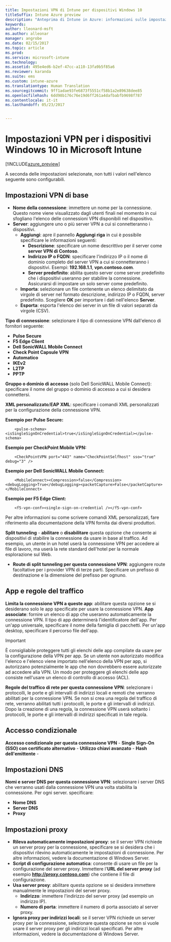 ```yaml
---
title: Impostazioni VPN di Intune per dispositivi Windows 10
titleSuffix: Intune Azure preview
description: "Anteprima di Intune in Azure: informazioni sulle impostazioni di Intune che è possibile usare per configurare le connessioni VPN nei dispositivi Windows 10."
keywords: 
author: lleonard-msft
ms.author: alleonar
manager: angrobe
ms.date: 02/15/2017
ms.topic: article
ms.prod: 
ms.service: microsoft-intune
ms.technology: 
ms.assetid: 495e4ed6-b2ef-47cc-a110-13fa9b5f85a6
ms.reviewer: karanda
ms.suite: ems
ms.custom: intune-azure
ms.translationtype: Human Translation
ms.sourcegitcommit: 9ff1adae93fe6873f5551cf58b1a2e89638dee85
ms.openlocfilehash: 6dd98b176c76e19d6ff261a4dafbabfb9698f787
ms.contentlocale: it-it
ms.lasthandoff: 05/23/2017


---
```


# <a name="vpn-settings-for-windows-10-devices-in-microsoft-intune"></a>Impostazioni VPN per i dispositivi Windows 10 in Microsoft Intune

[!INCLUDE[azure_preview](./includes/azure_preview.md)]

A seconda delle impostazioni selezionate, non tutti i valori nell'elenco seguente sono configurabili.


## <a name="base-vpn-settings"></a>Impostazioni VPN di base


- **Nome della connessione**: immettere un nome per la connessione. Questo nome viene visualizzato dagli utenti finali nel momento in cui sfogliano l'elenco delle connessioni VPN disponibili nel dispositivo.
- **Server**: aggiungere uno o più server VPN a cui si connetteranno i dispositivi.
    - **Aggiungi**: apre il pannello **Aggiungi riga** in cui è possibile specificare le informazioni seguenti:
        - **Descrizione**: specificare un nome descrittivo per il server come **server VPN di Contoso**.
        - **Indirizzo IP o FQDN**: specificare l'indirizzo IP o il nome di dominio completo del server VPN a cui si connetteranno i dispositivi. Esempi: **192.168.1.1**, **vpn.contoso.com**.
        - **Server predefinito**: abilita questo server come server predefinito che i dispositivi useranno per stabilire la connessione. Assicurarsi di impostare un solo server come predefinito.
    - **Importa**: selezionare un file contenente un elenco delimitato da virgole di server nel formato descrizione, indirizzo IP o FQDN, server predefinito. Scegliere **OK** per importare i dati nell'elenco **Server**.
    - **Esporta**: esporta l'elenco dei server in un file di valori separati da virgole (CSV).

**Tipo di connessione**: selezionare il tipo di connessione VPN dall'elenco di fornitori seguente:
- **Pulse Secure**
- **F5 Edge Client**
- **Dell SonicWALL Mobile Connect**
- **Check Point Capsule VPN**
- **Automatico**
- **IKEv2**
- **L2TP**
- **PPTP**

**Gruppo o dominio di accesso** (solo Dell SonicWALL Mobile Connect): specificare il nome del gruppo o dominio di accesso a cui si desidera connettersi.

**XML personalizzato**/**EAP XML**: specificare i comandi XML personalizzati per la configurazione della connessione VPN.

**Esempio per Pulse Secure:**

```
    <pulse-schema><isSingleSignOnCredential>true</isSingleSignOnCredential></pulse-schema>
```

**Esempio per CheckPoint Mobile VPN:**

```
    <CheckPointVPN port="443" name="CheckPointSelfhost" sso="true" debug="3" />
```

**Esempio per Dell SonicWALL Mobile Connect:**

```
    <MobileConnect><Compression>false</Compression><debugLogging>True</debugLogging><packetCapture>False</packetCapture></MobileConnect>
```

**Esempio per F5 Edge Client:**

```
    <f5-vpn-conf><single-sign-on-credential /></f5-vpn-conf>
```

Per altre informazioni su come scrivere comandi XML personalizzati, fare riferimento alla documentazione della VPN fornita dai diversi produttori.

**Split tunneling** - **abilitare** o **disabilitare** questa opzione che consente ai dispositivi di stabilire la connessione da usare in base al traffico. Ad esempio, un utente in un hotel userà la connessione VPN per accedere ai file di lavoro, ma userà la rete standard dell'hotel per la normale esplorazione sul Web.
- **Route di split tunneling per questa connessione VPN**: aggiungere route facoltative per i provider VPN di terze parti. Specificare un prefisso di destinazione e la dimensione del prefisso per ognuno.

## <a name="apps-and-traffic-rules"></a>App e regole del traffico

**Limita la connessione VPN a queste app**: abilitare questa opzione se si desiderano solo le app specificate per usare la connessione VPN.
**App associate**: fornire un elenco di app che useranno automaticamente la connessione VPN. Il tipo di app determinerà l'identificatore dell'app. Per un'app universale, specificare il nome della famiglia di pacchetti. Per un'app desktop, specificare il percorso file dell'app.

>[!IMPORTANT]
>È consigliabile proteggere tutti gli elenchi delle app compilate da usare per la configurazione della VPN per app. Se un utente non autorizzato modifica l'elenco e l'elenco viene importato nell'elenco della VPN per app, si autorizzano potenzialmente le app che non dovrebbero essere autorizzate ad accedere alla VPN. Un modo per proteggere gli elenchi delle app consiste nell'usare un elenco di controllo di accesso (ACL).

**Regole del traffico di rete per questa connessione VPN**: selezionare i protocolli, le porte e gli intervalli di indirizzi locali e remoti che verranno abilitati per la connessione VPN. Se non si crea una regola del traffico di rete, verranno abilitati tutti i protocolli, le porte e gli intervalli di indirizzi. Dopo la creazione di una regola, la connessione VPN userà soltanto i protocolli, le porte e gli intervalli di indirizzi specificati in tale regola.


## <a name="conditional-access"></a>Accesso condizionale

**Accesso condizionale per questa connessione VPN** -
**Single Sign-On (SSO) con certificato alternativo** -
**Utilizzo chiavi avanzato** -
**Hash dell'emittente** -

## <a name="dns-settings"></a>Impostazioni DNS

**Nomi e server DNS per questa connessione VPN**: selezionare i server DNS che verranno usati dalla connessione VPN una volta stabilita la connessione.
Per ogni server. specificare:
- **Nome DNS**
- **Server DNS**
- **Proxy**

## <a name="proxy-settings"></a>Impostazioni proxy

- **Rileva automaticamente impostazioni proxy**: se il server VPN richiede un server proxy per la connessione, specificare se si desidera che i dispositivi rilevino automaticamente le impostazioni di connessione. Per altre informazioni, vedere la documentazione di Windows Server.
- **Script di configurazione automatica**: consente di usare un file per la configurazione del server proxy. Immettere l'**URL del server proxy** (ad esempio **http://proxy.contoso.com**) che contiene il file di configurazione.
- **Usa server proxy**: abilitare questa opzione se si desidera immettere manualmente le impostazioni del server proxy.
    - **Indirizzo**: immettere l'indirizzo del server proxy (ad esempio un indirizzo IP).
    - **Numero di porta**: immettere il numero di porta associato al server proxy.
- **Ignora proxy per indirizzi locali**: se il server VPN richiede un server proxy per la connessione, selezionare questa opzione se non si vuole usare il server proxy per gli indirizzi locali specificati. Per altre informazioni, vedere la documentazione di Windows Server.

